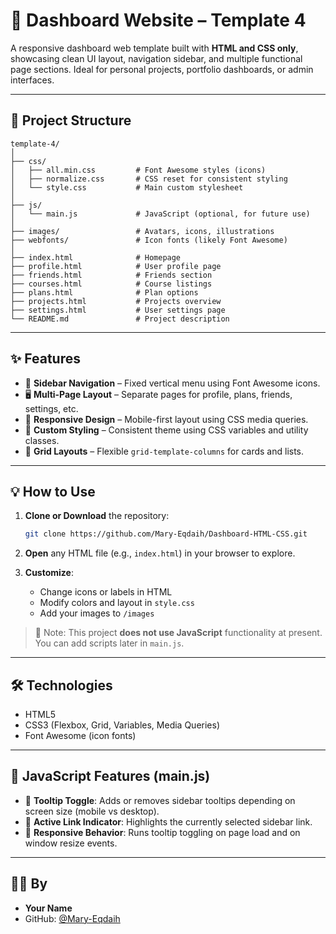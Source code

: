 # 🧭 Dashboard Website – Template 4

A responsive dashboard web template built with **HTML and CSS only**, showcasing clean UI layout, navigation sidebar, and multiple functional page sections. Ideal for personal projects, portfolio dashboards, or admin interfaces.

---

## 📁 Project Structure

```
template-4/
│
├── css/
│   ├── all.min.css         # Font Awesome styles (icons)
│   ├── normalize.css       # CSS reset for consistent styling
│   └── style.css           # Main custom stylesheet
│
├── js/
│   └── main.js             # JavaScript (optional, for future use)
│
├── images/                 # Avatars, icons, illustrations
├── webfonts/               # Icon fonts (likely Font Awesome)
│
├── index.html              # Homepage
├── profile.html            # User profile page
├── friends.html            # Friends section
├── courses.html            # Course listings
├── plans.html              # Plan options
├── projects.html           # Projects overview
├── settings.html           # User settings page
└── README.md               # Project description
```

---

## ✨ Features

- 📌 **Sidebar Navigation** – Fixed vertical menu using Font Awesome icons.
- 🖥️ **Multi-Page Layout** – Separate pages for profile, plans, friends, settings, etc.
- 📱 **Responsive Design** – Mobile-first layout using CSS media queries.
- 🎨 **Custom Styling** – Consistent theme using CSS variables and utility classes.
- 🧩 **Grid Layouts** – Flexible `grid-template-columns` for cards and lists.

---

## 💡 How to Use

1. **Clone or Download** the repository:
   ```bash
   git clone https://github.com/Mary-Eqdaih/Dashboard-HTML-CSS.git
   ```

2. **Open** any HTML file (e.g., `index.html`) in your browser to explore.

3. **Customize**:
   - Change icons or labels in HTML
   - Modify colors and layout in `style.css`
   - Add your images to `/images`

> 📌 Note: This project **does not use JavaScript** functionality at present. You can add scripts later in `main.js`.

---

## 🛠️ Technologies

- HTML5
- CSS3 (Flexbox, Grid, Variables, Media Queries)
- Font Awesome (icon fonts)

---

## 🧠 JavaScript Features (main.js)

- 📱 **Tooltip Toggle**: Adds or removes sidebar tooltips depending on screen size (mobile vs desktop).
- 🧭 **Active Link Indicator**: Highlights the currently selected sidebar link.
- 🔁 **Responsive Behavior**: Runs tooltip toggling on page load and on window resize events.




---

## 🙋‍♂️ By

- **Your Name**
- GitHub: [@Mary-Eqdaih](https://github.com/Mary-eqdaih)
